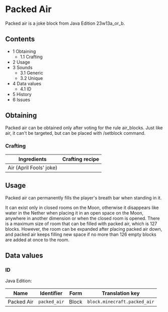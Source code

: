 # Packed Air
Packed air is a joke block from Java Edition 23w13a_or_b.

## Contents
- 1 Obtaining
	- 1.1 Crafting
- 2 Usage
- 3 Sounds
	- 3.1 Generic
	- 3.2 Unique
- 4 Data values
	- 4.1 ID
- 5 History
- 6 Issues

## Obtaining
Packed air can be obtained only after voting for the rule air_blocks. Just like air, it can't be targeted, but can be placed with /setblock command.

### Crafting
| Ingredients             | Crafting recipe |
|-------------------------|-----------------|
| Air (April Fools' joke) |                 |

## Usage
Packed air can permanently fills the player's breath bar when standing in it.

It can exist only in closed rooms on the Moon, otherwise it disappears like water in the Nether when placing it in an open space on the Moon, anywhere in another dimension or when the closed room is opened. There is a maximum size of room that can be filled with packed air, which is 127 blocks. However, the room can be expanded after placing packed air down, and packed air keeps filling new space if no more than 126 empty blocks are added at once to the room.

## Data values
### ID
Java Edition:

| Name       | Identifier   | Form  | Translation key              |
|------------|--------------|-------|------------------------------|
| Packed Air | `packed_air` | Block | `block.minecraft.packed_air` |

